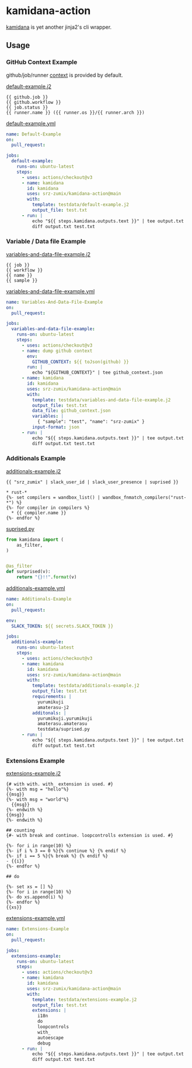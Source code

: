 # kamidana-action

[kamidana][] is yet another jinja2's cli wrapper.

## Usage

### GitHub Context Example

github/job/runner [context](https://docs.github.com/en/actions/learn-github-actions/contexts) is provided by default.

[default-example.j2](testdata/default-example.j2)

```text
{{ github.job }}
{{ github.workflow }}
{{ job.status }}
{{ runner.name }} ({{ runner.os }}/{{ runner.arch }})
```

[default-example.yml](.github/workflows/default-example.yml)

```yaml
name: Default-Example
on:
  pull_request:

jobs:
  default-example:
    runs-on: ubuntu-latest
    steps:
      - uses: actions/checkout@v3
      - name: kamidana
        id: kamidana
        uses: srz-zumix/kamidana-action@main
        with:
          template: testdata/default-example.j2
          output_file: test.txt
      - run: |
          echo "${{ steps.kamidana.outputs.text }}" | tee output.txt
          diff output.txt test.txt
```

### Variable / Data file Example

[variables-and-data-file-example.j2](testdata/variables-and-data-file-example.j2)

```text
{{ job }}
{{ workflow }}
{{ name }}
{{ sample }}
```

[variables-and-data-file-example.yml](.github/workflows/variables-and-data-file-example.yml)

```yaml
name: Variables-And-Data-File-Example
on:
  pull_request:

jobs:
  variables-and-data-file-example:
    runs-on: ubuntu-latest
    steps:
      - uses: actions/checkout@v3
      - name: dump github context
        env:
          GITHUB_CONTEXT: ${{ toJson(github) }}
        run: |
          echo "${GITHUB_CONTEXT}" | tee github_context.json
      - name: kamidana
        id: kamidana
        uses: srz-zumix/kamidana-action@main
        with:
          template: testdata/variables-and-data-file-example.j2
          output_file: test.txt
          data_file: github_context.json
          variables: |
            { "sample": "test", "name": "srz-zumix" }
          input-format: json
      - run: |
          echo "${{ steps.kamidana.outputs.text }}" | tee output.txt
          diff output.txt test.txt
```

### Additionals Example

[additionals-example.j2](testdata/additionals-example.j2)

```text
{{ "srz_zumix" | slack_user_id | slack_user_presence | suprised }}

* rust-*
{%- set compilers = wandbox_list() | wandbox_fnmatch_compilers("rust-*") %}
{%- for compiler in compilers %}
  * {{ compiler.name }}
{%- endfor %}
```

[suprised.py](testdata/suprised.py)

```python
from kamidana import (
    as_filter,
)


@as_filter
def surprised(v):
    return "{}!!".format(v)
```

[additionals-example.yml](.github/workflows/additionals-example.yml)

```yaml
name: Additionals-Example
on:
  pull_request:

env:
  SLACK_TOKEN: ${{ secrets.SLACK_TOKEN }}

jobs:
  additionals-example:
    runs-on: ubuntu-latest
    steps:
      - uses: actions/checkout@v3
      - name: kamidana
        id: kamidana
        uses: srz-zumix/kamidana-action@main
        with:
          template: testdata/additionals-example.j2
          output_file: test.txt
          requirements: |
            yurumikuji
            amaterasu-j2
          additonals: |
            yurumikuji.yurumikuji
            amaterasu.amaterasu
            testdata/suprised.py
      - run: |
          echo "${{ steps.kamidana.outputs.text }}" | tee output.txt
          diff output.txt test.txt
```

### Extensions Example

[extensions-example.j2](testdata/extensions-example.j2)

```text
{# with with. with_ extension is used. #}
{%- with msg = "hello"%}
{{msg}}
{%- with msg = "world"%}
  {{msg}}
{%- endwith %}
{{msg}}
{%- endwith %}

## counting
{#- with break and continue. loopcontrolls extension is used. #}

{%- for i in range(10) %}
{%- if i % 3 == 0 %}{% continue %} {% endif %}
{%- if i == 5 %}{% break %} {% endif %}
- {{i}}
{%- endfor %}

## do

{%- set xs = [] %}
{%- for i in range(10) %}
{%- do xs.append(i) %}
{%- endfor %}
{{xs}}
```

[extensions-example.yml](.github/workflows/extensions-example.yml)

```yaml
name: Extensions-Example
on:
  pull_request:

jobs:
  extensions-example:
    runs-on: ubuntu-latest
    steps:
      - uses: actions/checkout@v3
      - name: kamidana
        id: kamidana
        uses: srz-zumix/kamidana-action@main
        with:
          template: testdata/extensions-example.j2
          output_file: test.txt
          extensions: |
            i18n
            do
            loopcontrols
            with_
            autoescape
            debug
      - run: |
          echo "${{ steps.kamidana.outputs.text }}" | tee output.txt
          diff output.txt test.txt
```

[kamidana]:https://github.com/podhmo/kamidana
